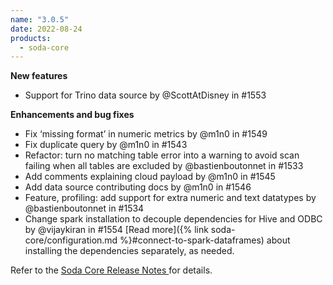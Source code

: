 ```yaml
---
name: "3.0.5"
date: 2022-08-24
products:
  - soda-core
---
```


**New features**
* Support for Trino data source by @ScottAtDisney in #1553 

**Enhancements and bug fixes**
* Fix ‘missing format’ in numeric metrics by @m1n0 in #1549
* Fix duplicate query by @m1n0 in #1543
* Refactor: turn no matching table error into a warning to avoid scan failing when all tables are excluded by @bastienboutonnet in #1533
* Add comments explaining cloud payload by @m1n0 in #1545
* Add data source contributing docs by @m1n0 in #1546
* Feature, profiling: add support for extra numeric and text datatypes by @bastienboutonnet in #1534
* Change spark installation to decouple dependencies for Hive and ODBC by @vijaykiran in #1554 [Read more]({% link soda-core/configuration.md %}#connect-to-spark-dataframes) about installing the dependencies separately, as needed.


Refer to the <a href="https://github.com/sodadata/soda-core/releases" target="_blank">Soda Core Release Notes </a> for details.